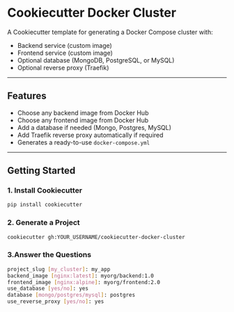 # Cookiecutter Docker Cluster

A Cookiecutter template for generating a Docker Compose cluster with:  
- Backend service (custom image)  
- Frontend service (custom image)  
- Optional database (MongoDB, PostgreSQL, or MySQL)  
- Optional reverse proxy (Traefik)

---

## Features
- Choose any backend image from Docker Hub  
- Choose any frontend image from Docker Hub  
- Add a database if needed (Mongo, Postgres, MySQL)  
- Add Traefik reverse proxy automatically if required  
- Generates a ready-to-use `docker-compose.yml`  

---

## Getting Started

### 1. Install Cookiecutter
```bash
pip install cookiecutter
```

### 2. Generate a Project
```bash
cookiecutter gh:YOUR_USERNAME/cookiecutter-docker-cluster
```
### 3.Answer the Questions
```bash
project_slug [my_cluster]: my_app
backend_image [nginx:latest]: myorg/backend:1.0
frontend_image [nginx:alpine]: myorg/frontend:2.0
use_database [yes/no]: yes
database [mongo/postgres/mysql]: postgres
use_reverse_proxy [yes/no]: yes
```
